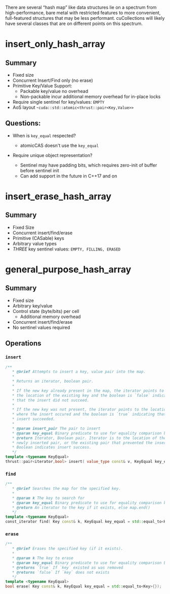 There are several “hash map” like data structures lie on a spectrum from high-performance, bare metal with restricted features to more convenient, 
full-featured structures that may be less performant. 
cuCollections will likely have several classes that are on different points on this spectrum.


# insert_only_hash_array
## Summary
- Fixed size
- Concurrent Insert/Find only (no erase)
- Primitive Key/Value Support:
   - Packable key/value no overhead
   - Non-packable incur additional memory overhead for in-place locks
- Require single sentinel for key/values: `EMPTY`
- AoS layout 
   -`cuda::std::atomic<thrust::pair<Key,Value>>`
   
## Questions:
- When is `key_equal` respected?
  - atomicCAS doesn't use the `key_equal`
 
- Require unique object representation?
  - Sentinel may have padding bits, which requires zero-init of buffer before sentinel init
  - Can add support in the future in C++17 and on


# insert_erase_hash_array
## Summary
- Fixed Size
- Concurrent insert/find/erase
- Primitive (CASable) keys
- Arbitrary value types
- *THREE* key sentinel values: `EMPTY, FILLING, ERASED`


# general_purpose_hash_array
## Summary
- Fixed size
- Arbitrary key/value
- Control state (byte/bits) per cell
  - Additional memory overhead
- Concurrent insert/find/erase
- No sentinel values required



## Operations

### `insert`
```c++
/**
   * @brief Attempts to insert a key, value pair into the map.
   *
   * Returns an iterator, boolean pair.
   *
   * If the new key already present in the map, the iterator points to
   * the location of the existing key and the boolean is `false` indicating
   * that the insert did not succeed.
   *
   * If the new key was not present, the iterator points to the location
   * where the insert occured and the boolean is `true` indicating that the
   * insert succeeded.
   *
   * @param insert_pair The pair to insert
   * @param key_equal Binary predicate to use for equality comparison between keys
   * @return Iterator, Boolean pair. Iterator is to the location of the
   * newly inserted pair, or the existing pair that prevented the insert.
   * Boolean indicates insert success.
   */
template <typename KeyEqual> 
thrust::pair<iterator,bool> insert( value_type const& v, KeyEqual key_equal = std::equal_to<Key>{});
```
### `find`
```c++
/**
   * @brief Searches the map for the specified key.
   *
   * @param k The key to search for
   * @param key_equal Binary predicate to use for equality comparison between keys
   * @return An iterator to the key if it exists, else map.end()
   */
template <typename KeyEqual> 
const_iterator find( Key const& k, KeyEqual key_equal = std::equal_to<Key>{});
```

### `erase`

```c++
/**
   * @brief Erases the specified key (if it exists).
   *
   * @param k The key to erase
   * @param key_equal Binary predicate to use for equality comparison between keys
   * @returns `true` If `key` existed as was removed
   * @returns `false` If `key` does not exists
   */
template <typename KeyEqual> 
bool erase( Key const& k, KeyEqual key_equal = std::equal_to<Key>{});
```


